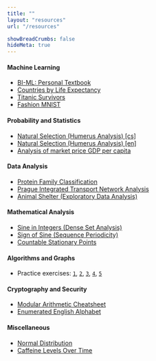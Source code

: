 ```yaml
---
title: ""
layout: "resources"
url: "/resources"

showBreadCrumbs: false
hideMeta: true
---
```


#### Machine Learning

* [BI-ML: Personal Textbook](/resources/ml/textbook/ml-textbook.pdf)
* [Countries by Life Expectancy](/resources/ml/projects/life_expectancy.html)
* [Titanic Survivors](/resources/ml/projects/titanic.html)
* [Fashion MNIST](/resources/ml/projects/mnist.html)

#### Probability and Statistics

* [Natural Selection (Humerus Analysis) [cs]](/resources/pst/analysis.html)
* [Natural Selection (Humerus Analysis) [en]](/resources/pst/analysis-en.html)
* [Analysis of market price GDP per capita](/resources/prs/eurostats-gdp.html)

#### Data Analysis

* [Protein Family Classification](/resources/viz/pfam-classification.html)
* [Prague Integrated Transport Network Analysis](/resources/viz/pid-network-analysis.html)
* [Animal Shelter (Exploratory Data Analysis)](/resources/viz/animal-shelter-eda.html)

#### Mathematical Analysis

* [Sine in Integers (Dense Set Analysis)](/resources/ma/sin-everywhere-dense/dense-sin.pdf)
* [Sign of Sine (Sequence Periodicity)](/resources/ma/sgn-sin-int-periodicity/sgn-sin.pdf)
* [Countable Stationary Points](/resources/ma/inf-saddles/inf-saddles.pdf)

#### Algorithms and Graphs

* Practice exercises:
[`1`](/resources/ag/ag01.pdf),
[`2`](/resources/ag/ag02.pdf),
[`3`](/resources/ag/ag03.pdf),
[`4`](/resources/ag/ag04.pdf),
[`5`](/resources/ag/ag05.pdf)

#### Cryptography and Security

* [Modular Arithmetic Cheatsheet](/resources/kab/kab-cheatsheet.pdf)
* [Enumerated English Alphabet](/resources/kab/alphabet.png)

#### Miscellaneous

* [Normal Distribution](/resources/pst/norm.html)
* [Caffeine Levels Over Time](/resources/misc/caffeine_levels.html)
